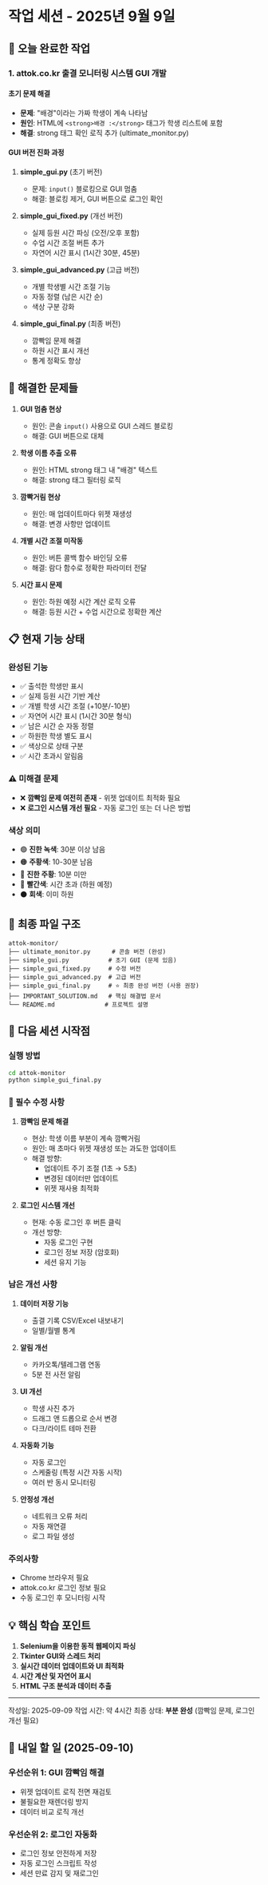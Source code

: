 # 작업 세션 - 2025년 9월 9일

## 📌 오늘 완료한 작업

### 1. attok.co.kr 출결 모니터링 시스템 GUI 개발

#### 초기 문제 해결
- **문제**: "배경"이라는 가짜 학생이 계속 나타남
- **원인**: HTML에 `<strong>배경 :</strong>` 태그가 학생 리스트에 포함
- **해결**: strong 태그 확인 로직 추가 (ultimate_monitor.py)

#### GUI 버전 진화 과정

1. **simple_gui.py** (초기 버전)
   - 문제: `input()` 블로킹으로 GUI 멈춤
   - 해결: 블로킹 제거, GUI 버튼으로 로그인 확인

2. **simple_gui_fixed.py** (개선 버전)
   - 실제 등원 시간 파싱 (오전/오후 포함)
   - 수업 시간 조절 버튼 추가
   - 자연어 시간 표시 (1시간 30분, 45분)

3. **simple_gui_advanced.py** (고급 버전)
   - 개별 학생별 시간 조절 기능
   - 자동 정렬 (남은 시간 순)
   - 색상 구분 강화

4. **simple_gui_final.py** (최종 버전)
   - 깜빡임 문제 해결
   - 하원 시간 표시 개선
   - 통계 정확도 향상

## 🐛 해결한 문제들

1. **GUI 멈춤 현상**
   - 원인: 콘솔 `input()` 사용으로 GUI 스레드 블로킹
   - 해결: GUI 버튼으로 대체

2. **학생 이름 추출 오류**
   - 원인: HTML strong 태그 내 "배경" 텍스트
   - 해결: strong 태그 필터링 로직

3. **깜빡거림 현상**
   - 원인: 매 업데이트마다 위젯 재생성
   - 해결: 변경 사항만 업데이트

4. **개별 시간 조절 미작동**
   - 원인: 버튼 콜백 함수 바인딩 오류
   - 해결: 람다 함수로 정확한 파라미터 전달

5. **시간 표시 문제**
   - 원인: 하원 예정 시간 계산 로직 오류
   - 해결: 등원 시간 + 수업 시간으로 정확한 계산

## 📋 현재 기능 상태

### 완성된 기능
- ✅ 출석한 학생만 표시
- ✅ 실제 등원 시간 기반 계산
- ✅ 개별 학생 시간 조절 (+10분/-10분)
- ✅ 자연어 시간 표시 (1시간 30분 형식)
- ✅ 남은 시간 순 자동 정렬
- ✅ 하원한 학생 별도 표시
- ✅ 색상으로 상태 구분
- ✅ 시간 초과시 알림음

### ⚠️ 미해결 문제
- ❌ **깜빡임 문제 여전히 존재** - 위젯 업데이트 최적화 필요
- ❌ **로그인 시스템 개선 필요** - 자동 로그인 또는 더 나은 방법

### 색상 의미
- 🟢 **진한 녹색**: 30분 이상 남음
- 🟠 **주황색**: 10-30분 남음
- 🔴 **진한 주황**: 10분 미만
- 🔴 **빨간색**: 시간 초과 (하원 예정)
- ⚫ **회색**: 이미 하원

## 📁 최종 파일 구조

```
attok-monitor/
├── ultimate_monitor.py      # 콘솔 버전 (완성)
├── simple_gui.py           # 초기 GUI (문제 있음)
├── simple_gui_fixed.py     # 수정 버전
├── simple_gui_advanced.py  # 고급 버전
├── simple_gui_final.py     # ⭐ 최종 완성 버전 (사용 권장)
├── IMPORTANT_SOLUTION.md   # 핵심 해결법 문서
└── README.md              # 프로젝트 설명
```

## 🚀 다음 세션 시작점

### 실행 방법
```bash
cd attok-monitor
python simple_gui_final.py
```

### 🔴 필수 수정 사항

1. **깜빡임 문제 해결**
   - 현상: 학생 이름 부분이 계속 깜빡거림
   - 원인: 매 초마다 위젯 재생성 또는 과도한 업데이트
   - 해결 방향: 
     - 업데이트 주기 조절 (1초 → 5초)
     - 변경된 데이터만 업데이트
     - 위젯 재사용 최적화

2. **로그인 시스템 개선**
   - 현재: 수동 로그인 후 버튼 클릭
   - 개선 방향:
     - 자동 로그인 구현
     - 로그인 정보 저장 (암호화)
     - 세션 유지 기능

### 남은 개선 사항

1. **데이터 저장 기능**
   - 출결 기록 CSV/Excel 내보내기
   - 일별/월별 통계

2. **알림 개선**
   - 카카오톡/텔레그램 연동
   - 5분 전 사전 알림

3. **UI 개선**
   - 학생 사진 추가
   - 드래그 앤 드롭으로 순서 변경
   - 다크/라이트 테마 전환

4. **자동화 기능**
   - 자동 로그인
   - 스케줄링 (특정 시간 자동 시작)
   - 여러 반 동시 모니터링

5. **안정성 개선**
   - 네트워크 오류 처리
   - 자동 재연결
   - 로그 파일 생성

### 주의사항
- Chrome 브라우저 필요
- attok.co.kr 로그인 정보 필요
- 수동 로그인 후 모니터링 시작

## 💡 핵심 학습 포인트

1. **Selenium을 이용한 동적 웹페이지 파싱**
2. **Tkinter GUI와 스레드 처리**
3. **실시간 데이터 업데이트와 UI 최적화**
4. **시간 계산 및 자연어 표시**
5. **HTML 구조 분석과 데이터 추출**

---

작성일: 2025-09-09
작업 시간: 약 4시간
최종 상태: **부분 완성** (깜빡임 문제, 로그인 개선 필요)

## 📝 내일 할 일 (2025-09-10)

### 우선순위 1: GUI 깜빡임 해결
- 위젯 업데이트 로직 전면 재검토
- 불필요한 재렌더링 방지
- 데이터 비교 로직 개선

### 우선순위 2: 로그인 자동화
- 로그인 정보 안전하게 저장
- 자동 로그인 스크립트 작성
- 세션 만료 감지 및 재로그인